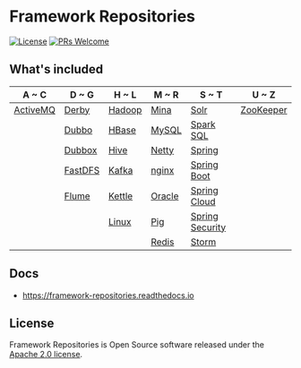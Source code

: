 # Framework Repositories

[![License](https://img.shields.io/badge/license-Apache-blue.svg)](https://github.com/T5750/framework-repositories/blob/master/LICENSE.txt)
[![PRs Welcome](https://img.shields.io/badge/PRs-welcome-brightgreen.svg)](https://github.com/T5750/framework-repositories/pulls)

## What's included
A ~ C | D ~ G | H ~ L | M ~ R | S ~ T | U ~ Z
----|----|----|----|----|----
[ActiveMQ](activemq/README.md) | [Derby](databases/derby/README.md) | [Hadoop](big-data/hadoop/README.md) | [Mina](socket/mina/README.md) | [Solr](big-data/solr/README.md) | [ZooKeeper](zookeeper/README.md)
|  | [Dubbo](dubbo/README.md) | [HBase](big-data/hbase/README.md) | [MySQL](databases/mysql/README.md) | [Spark SQL](big-data/spark/README.md) | 
|  | [Dubbox](dubbo/README.md) | [Hive](big-data/hive/README.md) | [Netty](socket/netty/README.md) | [Spring](spring/README.md) | 
|  | [FastDFS](nginx/fastdfs/README.md) | [Kafka](big-data/kafka/README.md) | [nginx](nginx/README.md) | [Spring Boot](spring-boot/README.md) | 
|  | [Flume](big-data/flume/README.md) | [Kettle](databases/kettle/README.md) | [Oracle](databases/oracle/README.md) | [Spring Cloud](spring-cloud/README.md) | 
|  |  | [Linux](linux/README.md) | [Pig](big-data/pig/README.md) | [Spring Security](spring-boot/spring-boot-security/README.md) | 
|  |  |  | [Redis](databases/redis/README.md) | [Storm](big-data/storm/README.md) | 

## Docs
- https://framework-repositories.readthedocs.io

## License
Framework Repositories is Open Source software released under the [Apache 2.0 license](http://www.apache.org/licenses/LICENSE-2.0.html).